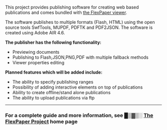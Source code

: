 This project provides publishing software for creating web based publications and comes bundled with [the FlexPaper viewer](http://flexpaper.devaldi.com).

The software publishes to multiple formats (Flash, HTML) using the open source tools SwfTools, MUPDF, PDFTK and PDF2JSON.
The software is created using Adobe AIR 4.6.

**The publisher has the following functionality:**
  * Previewing documents
  * Publishing to Flash,JSON,PNG,PDF with multiple fallback methods
  * Viewer properties editing

**Planned features which will be added include:**
  * The ability to specify publishing ranges
  * Possibility of adding interactive elements on top of publications
  * Ability to create offline/stand alone publications
  * The ability to upload publications via ftp


---

### For a complete guide and more information, see █▒▓▒░ **[The FlexPaper Project](http://flexpaper.devaldi.com)** home page ###